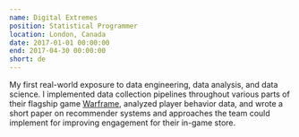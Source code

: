 ```yaml
---
name: Digital Extremes
position: Statistical Programmer
location: London, Canada
date: 2017-01-01 00:00:00
end: 2017-04-30 00:00:00
short: de
---
```


My first real-world exposure to data engineering, data analysis, and data science. I implemented data collection pipelines throughout various parts of their flagship game [Warframe](https://www.warframe.com/), analyzed player behavior data, and wrote a short paper on recommender systems and approaches the team could implement for improving engagement for their in-game store.